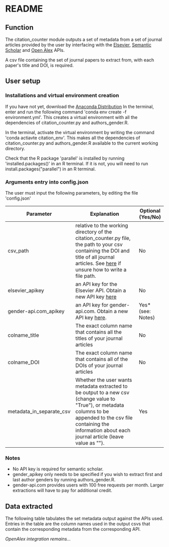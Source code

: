 # README
## Function
The citation_counter module outputs a set of metadata from a set of journal articles provided by the user by interfacing with the [Elsevier](https://dev.elsevier.com), [Semantic Scholar](https://www.semanticscholar.org/product/api) and [Open Alex](https://docs.openalex.org/how-to-use-the-api/api-overview) APIs.

A csv file containing the set of journal papers to extract from, with each paper's title and DOI, is required.

## User setup
### Installations and virtual environment creation
If you have not yet, download the [Anaconda Distribution](https://www.anaconda.com/download) In the terminal, enter and run the following command 'conda env create -f environment.yml'. This creates a virtual environment with all the dependencies of citation_counter.py and authors_gender.R.

In the terminal, activate the virtual environment by writing the command 'conda actiavte citation_env'. This makes all the dependencies of citation_counter.py and authors_gender.R available to the current working directory.

Check that the R package 'parallel' is installed by running 'installed.packages()' in an R terminal. If it is not, you will need to run install.packages("parallel") in an R terminal.

### Arguments entry into config.json
The user must input the following parameters, by editing the file 'config.json'

| Parameter | Explanation | Optional (Yes/No) |
| --------- | ----------- | ----------------- |
| csv_path  | relative to the working directory of the citation_counter.py file, the path to your csv containing the DOI and title of all journal articles. See [here](https://www.codecademy.com/resources/docs/general/file-paths) if unsure how to write a file path. | No |
| elsevier_apikey   | an API key for the Elsevier API. Obtain a new API key [here](https://dev.elsevier.com) | No |
| gender-api.com_apikey | an API key for gender-api.com. Obtain a new API key [here](gender-api.com). | Yes* (see: Notes) |
| colname_title | The exact column name that contains all the titles of your journal articles | No |
| colname_DOI | The exact column name that contains all of the DOIs of your journal articles | No |
| metadata_in_separate_csv | Whether the user wants metadata extracted to be output to a new csv (change value to "True"), or metadata columns to be appended to the csv file containing the information about each journal article (leave value as ""). | Yes |

### Notes
* No API key is required for semantic scholar.
* gender_apikey only needs to be specified if you wish to extract first and last author genders by running authors_gender.R.
* gender-api.com provides users with 100 free requests per month. Larger extractions will have to pay for additional credit.

## Data extracted
The following table tabulates the set metadata output against the APIs used. Entries in the table are the column names used in the output csvs that contain the corresponding metadata from the corresponding API.

*OpenAlex integration remains...*
